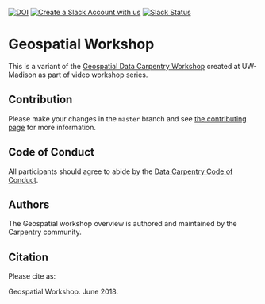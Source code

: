 [![DOI](https://zenodo.org/badge/124151544.svg)](https://zenodo.org/badge/latestdoi/124151544) [![Create a Slack Account with us](https://img.shields.io/badge/Create_Slack_Account-The_Carpentries-071159.svg)](https://swc-slack-invite.herokuapp.com/)
 [![Slack Status](https://img.shields.io/badge/Slack_Channel-dc--geospatial-E01563.svg)](https://swcarpentry.slack.com/messages/C9ME7G5RD)


# Geospatial Workshop

This is a variant of the [Geospatial Data Carpentry Workshop](https://datacarpentry.org/geospatial-workshop/)
created at UW-Madison as part of video workshop series.

## Contribution

Please make your changes in the `master` branch and see [the contributing page](https://github.com/UW-Madison-DataScience/geospatial-workshop/blob/master/CONTRIBUTING.md) for more information.

## Code of Conduct

All participants should agree to abide by the [Data Carpentry Code of Conduct](http://www.datacarpentry.org/code-of-conduct/).

## Authors

The Geospatial workshop overview is authored and maintained by the Carpentry community.

## Citation

Please cite as:

Geospatial Workshop. June 2018.
